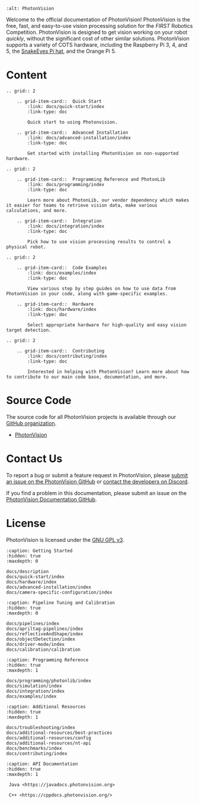 ```{image} assets/PhotonVision-Header-onWhite.png
:alt: PhotonVision
```

Welcome to the official documentation of PhotonVision! PhotonVision is the free, fast, and easy-to-use vision processing solution for the _FIRST_ Robotics Competition. PhotonVision is designed to get vision working on your robot _quickly_, without the significant cost of other similar solutions. PhotonVision supports a variety of COTS hardware, including the Raspberry Pi 3, 4, and 5, the [SnakeEyes Pi hat](https://www.playingwithfusion.com/productview.php?pdid=133), and the Orange Pi 5.

# Content

```{eval-rst}
.. grid:: 2

    .. grid-item-card::  Quick Start
        :link: docs/quick-start/index
        :link-type: doc

        Quick start to using Photonvision.

    .. grid-item-card::  Advanced Installation
        :link: docs/advanced-installation/index
        :link-type: doc

        Get started with installing PhotonVision on non-supported hardware.

```

```{eval-rst}
.. grid:: 2

    .. grid-item-card::  Programming Reference and PhotonLib
        :link: docs/programming/index
        :link-type: doc

        Learn more about PhotonLib, our vendor dependency which makes it easier for teams to retrieve vision data, make various calculations, and more.

    .. grid-item-card::  Integration
        :link: docs/integration/index
        :link-type: doc

        Pick how to use vision processing results to control a physical robot.

```

```{eval-rst}
.. grid:: 2

    .. grid-item-card::  Code Examples
        :link: docs/examples/index
        :link-type: doc

        View various step by step guides on how to use data from PhotonVision in your code, along with game-specific examples.

    .. grid-item-card::  Hardware
        :link: docs/hardware/index
        :link-type: doc

        Select appropriate hardware for high-quality and easy vision target detection.
```

```{eval-rst}
.. grid:: 2

    .. grid-item-card::  Contributing
        :link: docs/contributing/index
        :link-type: doc

        Interested in helping with PhotonVision? Learn more about how to contribute to our main code base, documentation, and more.
```

# Source Code

The source code for all PhotonVision projects is available through our [GitHub organization](https://github.com/PhotonVision).

- [PhotonVision](https://github.com/PhotonVision/photonvision)

# Contact Us

To report a bug or submit a feature request in PhotonVision, please [submit an issue on the PhotonVision GitHub](https://github.com/PhotonVision/photonvision) or [contact the developers on Discord](https://discord.com/invite/KS76FrX).

If you find a problem in this documentation, please submit an issue on the [PhotonVision Documentation GitHub](https://github.com/PhotonVision/photonvision/tree/main/docs).

# License

PhotonVision is licensed under the [GNU GPL v3](https://www.gnu.org/licenses/gpl-3.0.en.html).

```{toctree}
:caption: Getting Started
:hidden: true
:maxdepth: 0

docs/description
docs/quick-start/index
docs/hardware/index
docs/advanced-installation/index
docs/camera-specific-configuration/index
```

```{toctree}
:caption: Pipeline Tuning and Calibration
:hidden: true
:maxdepth: 0

docs/pipelines/index
docs/apriltag-pipelines/index
docs/reflectiveAndShape/index
docs/objectDetection/index
docs/driver-mode/index
docs/calibration/calibration
```

```{toctree}
:caption: Programming Reference
:hidden: true
:maxdepth: 1

docs/programming/photonlib/index
docs/simulation/index
docs/integration/index
docs/examples/index
```

```{toctree}
:caption: Additional Resources
:hidden: true
:maxdepth: 1

docs/troubleshooting/index
docs/additional-resources/best-practices
docs/additional-resources/config
docs/additional-resources/nt-api
docs/benchmarks/index
docs/contributing/index
```

```{toctree}
:caption: API Documentation
:hidden: true
:maxdepth: 1

 Java <https://javadocs.photonvision.org>

 C++ <https://cppdocs.photonvision.org/>
```
